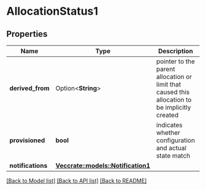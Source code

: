 # AllocationStatus1

## Properties

Name | Type | Description | Notes
------------ | ------------- | ------------- | -------------
**derived_from** | Option<**String**> | pointer to the parent allocation or limit that caused this allocation to be implicitly created  | [optional]
**provisioned** | **bool** | indicates whether configuration and actual state match | 
**notifications** | [**Vec<crate::models::Notification1>**](Notification_1.md) |  | 

[[Back to Model list]](../README.md#documentation-for-models) [[Back to API list]](../README.md#documentation-for-api-endpoints) [[Back to README]](../README.md)


